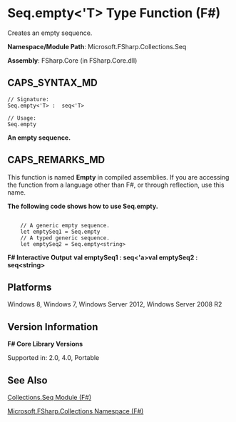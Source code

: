 # Seq.empty<'T> Type Function (F#)

Creates an empty sequence.

**Namespace/Module Path**: Microsoft.FSharp.Collections.Seq

**Assembly**: FSharp.Core (in FSharp.Core.dll)


## CAPS_SYNTAX_MD

```
// Signature:
Seq.empty<'T> :  seq<'T>

// Usage:
Seq.empty
```
**An empty sequence.**
## CAPS_REMARKS_MD
This function is named **Empty** in compiled assemblies. If you are accessing the function from a language other than F#, or through reflection, use this name.

**The following code shows how to use Seq.empty.**
```

    // A generic empty sequence.
    let emptySeq1 = Seq.empty
    // A typed generic sequence.
    let emptySeq2 = Seq.empty<string>
```

**F# Interactive Output**
**val emptySeq1 : seq&lt;'a&gt;val emptySeq2 : seq&lt;string&gt;**
## Platforms
Windows 8, Windows 7, Windows Server 2012, Windows Server 2008 R2


## Version Information
**F# Core Library Versions**

Supported in: 2.0, 4.0, Portable




## See Also
[Collections.Seq Module &#40;F&#35;&#41;](Collections.Seq+Module+%28F%23%29.md)

[Microsoft.FSharp.Collections Namespace &#40;F&#35;&#41;](Microsoft.FSharp.Collections+Namespace+%28F%23%29.md)


